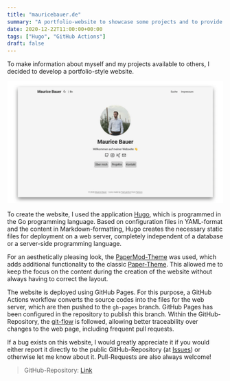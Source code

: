 ```yaml
---
title: "mauricebauer.de"
summary: "A portfolio-website to showcase some projects and to provide some information about me"
date: 2020-12-22T11:00:00+00:00
tags: ["Hugo", "GitHub Actions"]
draft: false
---
```


To make information about myself and my projects available to others, I decided to develop a portfolio-style website.

![Website](/img/portfolio.png)

To create the website, I used the application [Hugo](https://gohugo.io/), which is programmed in the Go programming language. Based on configuration files in YAML-format and the content in Markdown-formatting, Hugo creates the necessary static files for deployment on a web server, completely independent of a database or a server-side programming language.

For an aesthetically pleasing look, the [PaperMod-Theme](https://github.com/adityatelange/hugo-PaperMod) was used, which adds additional functionality to the classic [Paper-Theme](https://github.com/nanxiaobei/hugo-paper). This allowed me to keep the focus on the content during the creation of the website without always having to correct the layout.

The website is deployed using GitHub Pages. For this purpose, a GitHub Actions workflow converts the source codes into the files for the web server, which are then pushed to the `gh-pages` branch. GitHub Pages has been configured in the repository to publish this branch. Within the GitHub-Repository, the [git-flow](https://www.atlassian.com/de/git/tutorials/comparing-workflows/gitflow-workflow) is followed, allowing better traceability over changes to the web page, including frequent pull requests.

If a bug exists on this website, I would greatly appreciate it if you would either report it directly to the public GitHub-Repository (at [Issues](https://github.com/mauricebauer/portfolio/issues)) or otherwise let me know about it. Pull-Requests are also always welcome!

> GitHub-Repository: [Link](https://github.com/mauricebauer/portfolio)
